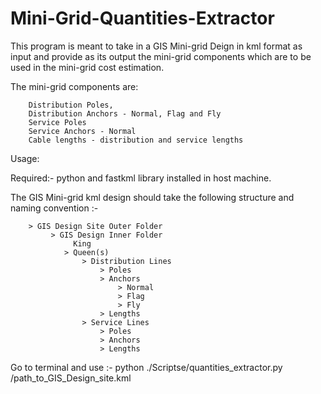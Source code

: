 # Mini-Grid-Quantities-Extractor

This program is meant to take in a GIS Mini-grid Deign in kml format as input and 
provide as its output the mini-grid components which are to be used in the mini-grid cost estimation.

The mini-grid components are:

		Distribution Poles,
		Distribution Anchors - Normal, Flag and Fly
		Service Poles		
		Service Anchors - Normal
		Cable lengths - distribution and service lengths

Usage: 

Required:- python and fastkml library installed in host machine.

The GIS Mini-grid kml design should take the following structure and naming convention :-

		> GIS Design Site Outer Folder
			 > GIS Design Inner Folder
				  King
				> Queen(s)
					> Distribution Lines
						> Poles
						> Anchors
							> Normal 
							> Flag
							> Fly
						> Lengths
					> Service Lines
						> Poles
						> Anchors 
						> Lengths

Go to terminal and use :- python ./Scriptse/quantities_extractor.py /path_to_GIS_Design_site.kml



						
 
			

		


